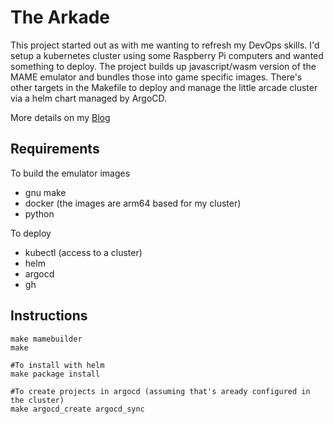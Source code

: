 # The Arkade 

This project started out as with me wanting to refresh my DevOps skills. I'd setup a kubernetes cluster using some Raspberry Pi computers and wanted something to deploy. The project builds up javascript/wasm version of the MAME emulator and bundles those into game specific images. There's other targets in the Makefile to deploy and manage the little arcade cluster via a helm chart managed by ArgoCD.

More details on my [Blog](https://blog.hobosuit.com/category/arkade)

## Requirements
To build the emulator images
   - gnu make
   - docker  (the images are arm64 based for my cluster)
   - python

To deploy
   - kubectl (access to a cluster)
   - helm
   - argocd
   - gh

## Instructions

    make mamebuilder
    make

    #To install with helm
    make package install

    #To create projects in argocd (assuming that's aready configured in the cluster)
    make argocd_create argocd_sync
